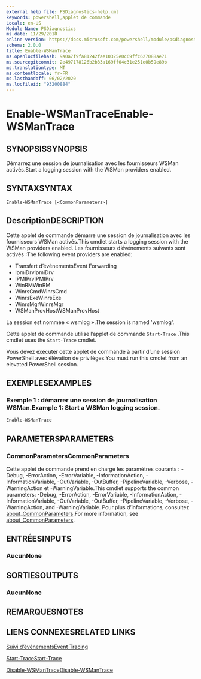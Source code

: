 ```yaml
---
external help file: PSDiagnostics-help.xml
keywords: powershell,applet de commande
Locale: en-US
Module Name: PSDiagnostics
ms.date: 11/29/2018
online version: https://docs.microsoft.com/powershell/module/psdiagnostics/enable-wsmantrace?view=powershell-7.1&WT.mc_id=ps-gethelp
schema: 2.0.0
title: Enable-WSManTrace
ms.openlocfilehash: 9a0a7f9fa81242fae10325e0c69ffc627088ae71
ms.sourcegitcommit: 2e497178126b2b33a169ff04c31e251e0b59e89b
ms.translationtype: MT
ms.contentlocale: fr-FR
ms.lasthandoff: 06/02/2020
ms.locfileid: "93200884"
---
```

# <span data-ttu-id="b69fc-103">Enable-WSManTrace</span><span class="sxs-lookup"><span data-stu-id="b69fc-103">Enable-WSManTrace</span></span>

## <span data-ttu-id="b69fc-104">SYNOPSIS</span><span class="sxs-lookup"><span data-stu-id="b69fc-104">SYNOPSIS</span></span>
<span data-ttu-id="b69fc-105">Démarrez une session de journalisation avec les fournisseurs WSMan activés.</span><span class="sxs-lookup"><span data-stu-id="b69fc-105">Start a logging session with the WSMan providers enabled.</span></span>

## <span data-ttu-id="b69fc-106">SYNTAX</span><span class="sxs-lookup"><span data-stu-id="b69fc-106">SYNTAX</span></span>

```
Enable-WSManTrace [<CommonParameters>]
```

## <span data-ttu-id="b69fc-107">Description</span><span class="sxs-lookup"><span data-stu-id="b69fc-107">DESCRIPTION</span></span>
<span data-ttu-id="b69fc-108">Cette applet de commande démarre une session de journalisation avec les fournisseurs WSMan activés.</span><span class="sxs-lookup"><span data-stu-id="b69fc-108">This cmdlet starts a logging session with the WSMan providers enabled.</span></span> <span data-ttu-id="b69fc-109">Les fournisseurs d’événements suivants sont activés :</span><span class="sxs-lookup"><span data-stu-id="b69fc-109">The following event providers are enabled:</span></span>

- <span data-ttu-id="b69fc-110">Transfert d’événements</span><span class="sxs-lookup"><span data-stu-id="b69fc-110">Event Forwarding</span></span>
- <span data-ttu-id="b69fc-111">IpmiDrv</span><span class="sxs-lookup"><span data-stu-id="b69fc-111">IpmiDrv</span></span>
- <span data-ttu-id="b69fc-112">IPMIPrv</span><span class="sxs-lookup"><span data-stu-id="b69fc-112">IPMIPrv</span></span>
- <span data-ttu-id="b69fc-113">WinRM</span><span class="sxs-lookup"><span data-stu-id="b69fc-113">WinRM</span></span>
- <span data-ttu-id="b69fc-114">WinrsCmd</span><span class="sxs-lookup"><span data-stu-id="b69fc-114">WinrsCmd</span></span>
- <span data-ttu-id="b69fc-115">WinrsExe</span><span class="sxs-lookup"><span data-stu-id="b69fc-115">WinrsExe</span></span>
- <span data-ttu-id="b69fc-116">WinrsMgr</span><span class="sxs-lookup"><span data-stu-id="b69fc-116">WinrsMgr</span></span>
- <span data-ttu-id="b69fc-117">WSManProvHost</span><span class="sxs-lookup"><span data-stu-id="b69fc-117">WSManProvHost</span></span>

<span data-ttu-id="b69fc-118">La session est nommée « wsmlog ».</span><span class="sxs-lookup"><span data-stu-id="b69fc-118">The session is named 'wsmlog'.</span></span>

<span data-ttu-id="b69fc-119">Cette applet de commande utilise l’applet de commande `Start-Trace` .</span><span class="sxs-lookup"><span data-stu-id="b69fc-119">This cmdlet uses the `Start-Trace` cmdlet.</span></span>

<span data-ttu-id="b69fc-120">Vous devez exécuter cette applet de commande à partir d’une session PowerShell avec élévation de privilèges.</span><span class="sxs-lookup"><span data-stu-id="b69fc-120">You must run this cmdlet from an elevated PowerShell session.</span></span>

## <span data-ttu-id="b69fc-121">EXEMPLES</span><span class="sxs-lookup"><span data-stu-id="b69fc-121">EXAMPLES</span></span>

### <span data-ttu-id="b69fc-122">Exemple 1 : démarrer une session de journalisation WSMan.</span><span class="sxs-lookup"><span data-stu-id="b69fc-122">Example 1: Start a WSMan logging session.</span></span>

```powershell
Enable-WSManTrace
```

## <span data-ttu-id="b69fc-123">PARAMETERS</span><span class="sxs-lookup"><span data-stu-id="b69fc-123">PARAMETERS</span></span>

### <span data-ttu-id="b69fc-124">CommonParameters</span><span class="sxs-lookup"><span data-stu-id="b69fc-124">CommonParameters</span></span>

<span data-ttu-id="b69fc-125">Cette applet de commande prend en charge les paramètres courants : -Debug, -ErrorAction, -ErrorVariable, -InformationAction, -InformationVariable, -OutVariable, -OutBuffer, -PipelineVariable, -Verbose, -WarningAction et -WarningVariable.</span><span class="sxs-lookup"><span data-stu-id="b69fc-125">This cmdlet supports the common parameters: -Debug, -ErrorAction, -ErrorVariable, -InformationAction, -InformationVariable, -OutVariable, -OutBuffer, -PipelineVariable, -Verbose, -WarningAction, and -WarningVariable.</span></span> <span data-ttu-id="b69fc-126">Pour plus d’informations, consultez [about_CommonParameters](https://go.microsoft.com/fwlink/?LinkID=113216).</span><span class="sxs-lookup"><span data-stu-id="b69fc-126">For more information, see [about_CommonParameters](https://go.microsoft.com/fwlink/?LinkID=113216).</span></span>

## <span data-ttu-id="b69fc-127">ENTRÉES</span><span class="sxs-lookup"><span data-stu-id="b69fc-127">INPUTS</span></span>

### <span data-ttu-id="b69fc-128">Aucun</span><span class="sxs-lookup"><span data-stu-id="b69fc-128">None</span></span>

## <span data-ttu-id="b69fc-129">SORTIES</span><span class="sxs-lookup"><span data-stu-id="b69fc-129">OUTPUTS</span></span>

### <span data-ttu-id="b69fc-130">Aucun</span><span class="sxs-lookup"><span data-stu-id="b69fc-130">None</span></span>

## <span data-ttu-id="b69fc-131">REMARQUES</span><span class="sxs-lookup"><span data-stu-id="b69fc-131">NOTES</span></span>

## <span data-ttu-id="b69fc-132">LIENS CONNEXES</span><span class="sxs-lookup"><span data-stu-id="b69fc-132">RELATED LINKS</span></span>

[<span data-ttu-id="b69fc-133">Suivi d’événements</span><span class="sxs-lookup"><span data-stu-id="b69fc-133">Event Tracing</span></span>](/windows/desktop/ETW/event-tracing-portal)

[<span data-ttu-id="b69fc-134">Start-Trace</span><span class="sxs-lookup"><span data-stu-id="b69fc-134">Start-Trace</span></span>](start-trace.md)

[<span data-ttu-id="b69fc-135">Disable-WSManTrace</span><span class="sxs-lookup"><span data-stu-id="b69fc-135">Disable-WSManTrace</span></span>](Disable-WSManTrace.md)

